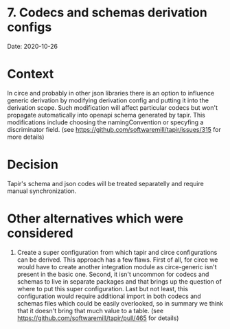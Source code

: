 # 7. Codecs and schemas derivation configs
Date: 2020-10-26

# Context
In circe and probably in other json libraries there is an option to influence generic derivation by modifying 
derivation config and putting it into the derivation scope. Such modification will affect particular codecs but
won't propagate automatically into openapi schema generated by tapir. This modifications include
choosing the namingConvention or specyfing a discriminator field. 
(see https://github.com/softwaremill/tapir/issues/315 for more details)

# Decision
Tapir's schema and json codes will be treated separatelly and require manual synchronization.

# Other alternatives which were considered
1. Create a super configuration from which tapir and circe configurations can be derived.
This approach has a few flaws. First of all, for circe we would have to create another integration module
as circe-generic isn't present in the basic one. Second, it isn't uncommon for codecs and schemas
to live in separate packages and that brings up the question of where to put this super configuration. 
Last but not least, this configuration would require additional import in both codecs and schemas files which
could be easily overlooked, so in summary we think that it doesn't bring that much value to a table. (see 
https://github.com/softwaremill/tapir/pull/465 for details)

